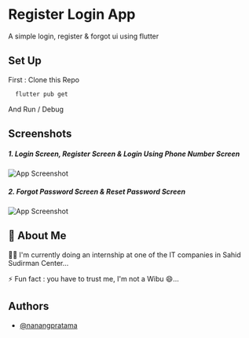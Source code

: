 
# Register Login App

A simple login, register & forgot ui using flutter 


## Set Up

First : Clone this Repo


```bash
  flutter pub get
```

And Run / Debug
    
## Screenshots
##### 1. Login Screen, Register Screen & Login Using Phone Number Screen
####

![App Screenshot](https://github.com/nanangpratama99/Login-Register-App/assets/111034379/df2fa8ac-8a6e-4fcc-8821-85b30d6a2f90)

##### 2. Forgot Password Screen & Reset Password Screen
####

![App Screenshot](https://github.com/nanangpratama99/Login-Register-App/assets/111034379/9980b1f3-9c18-484c-b0eb-b7b7d7982a3c)


## 🚀 About Me
👩‍💻 I'm currently doing an internship at one of the IT companies in Sahid Sudirman Center...

⚡️ Fun fact : you have to trust me, I'm not a Wibu 😄...


## Authors

- [@nanangpratama](https://github.com/nanangpratama99)

